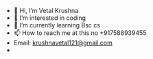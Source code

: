 - 👋 Hi, I’m Vetal Krushna
- 👀 I’m interested in coding
- 🌱 I’m currently learning Bsc cs
- 📫 How to reach me at this no +917588939455
-    Email: krushnavetal121@gmail.com
-                       
  

<!---
VetalKrushna/VetalKrushna is a ✨ special ✨ repository because its `README.md` (this file) appears on your GitHub profile.
You can click the Preview link to take a look at your changes.
--->
